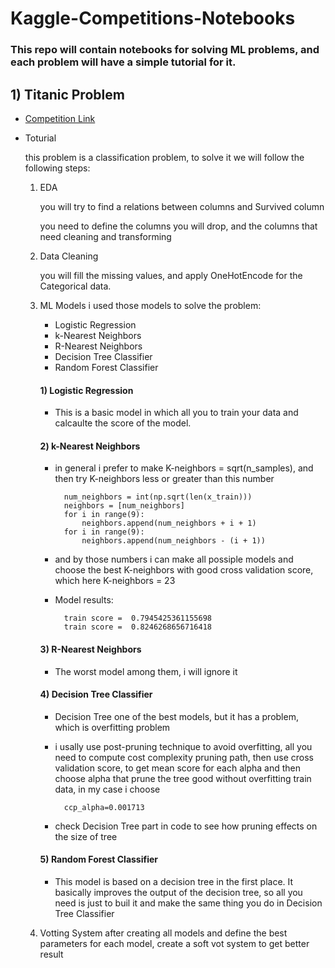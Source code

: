 # Kaggle-Competitions-Notebooks
### This repo will contain notebooks for solving ML problems, and each problem will have a simple tutorial for it.

## 1) Titanic Problem

* [Competition Link](https://www.kaggle.com/competitions/titanic/overview)
* Toturial

    this problem is a classification problem, to solve it we will follow the following steps:
    1. EDA

        you will try to find a relations between columns and Survived column

        you need to define the columns you will drop, and the columns that need cleaning and transforming

    2. Data Cleaning

        you will fill the missing values, and apply OneHotEncode for the Categorical data.

    3. ML Models 
        i used those models to solve the problem:
        - Logistic Regression
        - k-Nearest Neighbors
        - R-Nearest Neighbors
        - Decision Tree Classifier
        - Random Forest Classifier

        #### 1) Logistic Regression
        - This is a basic model in which all you to train your data and calcaulte the score of the model.

        #### 2) k-Nearest Neighbors
        - in general i prefer to make K-neighbors = sqrt(n_samples), and then try K-neighbors less or greater than this number

                num_neighbors = int(np.sqrt(len(x_train)))
                neighbors = [num_neighbors]
                for i in range(9):
                    neighbors.append(num_neighbors + i + 1)
                for i in range(9):
                    neighbors.append(num_neighbors - (i + 1))

        - and by those numbers i can make all possiple models and choose the best K-neighbors with good cross validation score, which here K-neighbors = 23 

        - Model results:

                train score =  0.7945425361155698
                train score =  0.8246268656716418

        #### 3) R-Nearest Neighbors
        - The worst model among them, i will ignore it

        #### 4) Decision Tree Classifier
        - Decision Tree one of the best models, but it has a problem, which is overfitting problem

        - i usally use  post-pruning technique to avoid overfitting, all you need to compute cost complexity pruning path, then use cross validation score, to get mean score for each alpha and then choose alpha that prune the tree good without overfitting train data, in my case i choose 
        
                ccp_alpha=0.001713
        
        - check Decision Tree part in code to see how pruning effects on the size of tree

        #### 5) Random Forest Classifier
        - This model is based on a decision tree in the first place. It basically improves the output of the decision tree, so all you need is just to buil it and make the same thing you do in Decision Tree Classifier

    4. Votting System
    after creating all models and define the best parameters for each model, create a soft vot system to get better result